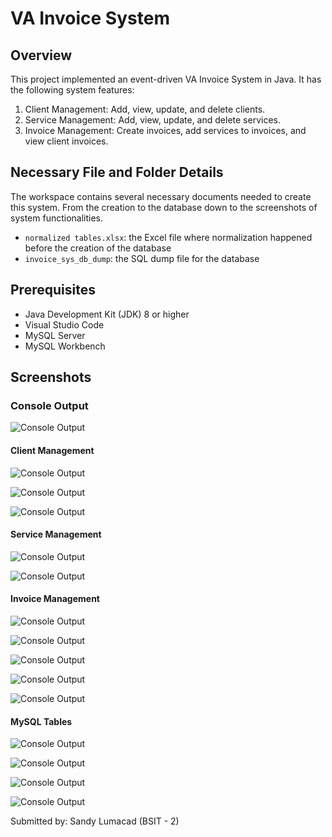 # VA Invoice System

## Overview

This project implemented an event-driven VA Invoice System in Java. It has the following system features:

1. Client Management: Add, view, update, and delete clients.
2. Service Management: Add, view, update, and delete services.
3. Invoice Management: Create invoices, add services to invoices, and view client invoices.

## Necessary File and Folder Details

The workspace contains several necessary documents needed to create this system. From the creation to the database down to the screenshots of system functionalities.

- `normalized tables.xlsx`: the Excel file where normalization happened before the creation of the database
- `invoice_sys_db_dump`: the SQL dump file for the database

## Prerequisites

- Java Development Kit (JDK) 8 or higher
- Visual Studio Code
- MySQL Server
- MySQL Workbench

## Screenshots

### Console Output

![Console Output](/screenshots/main.jpeg)

#### Client Management

![Console Output](/screenshots/clientManagement/1.jpeg)

![Console Output](/screenshots/clientManagement/2.jpeg)

![Console Output](/screenshots/clientManagement/3.jpeg)

#### Service Management

![Console Output](/screenshots/serviceManagement/1.jpeg)

![Console Output](/screenshots/serviceManagement/2.jpeg)

#### Invoice Management

![Console Output](/screenshots/invoiceManagement/1.jpeg)

![Console Output](/screenshots/invoiceManagement/2.jpeg)

![Console Output](/screenshots/invoiceManagement/3.jpeg)

![Console Output](/screenshots/invoiceManagement/4.jpeg)

![Console Output](/screenshots/invoiceManagement/5.jpeg)

#### MySQL Tables

![Console Output](/screenshots/mySQLTables/1.jpeg)

![Console Output](/screenshots/mySQLTables/2.jpeg)

![Console Output](/screenshots/mySQLTables/3.jpeg)

![Console Output](/screenshots/mySQLTables/4.jpeg)

Submitted by: Sandy Lumacad (BSIT - 2)
